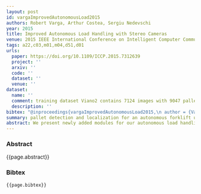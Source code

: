 ```yaml
---
layout: post
id: vargaImprovedAutonomousLoad2015
authors: Robert Varga, Arthur Costea, Sergiu Nedevschi
year: 2015
title: Improved Autonomous Load Handling with Stereo Cameras
venue: 2015 IEEE International Conference on Intelligent Computer Communication and Processing (ICCP)
tags: a22,c03,m01,m04,d51,d01
urls:
  paper: https://doi.org/10.1109/ICCP.2015.7312639
  project: ''
  arxiv: ''
  code: ''
  dataset: ''
  venue: ''
dataset:
  name: ''
  comment: training dataset Viano2 contains 7124 images with 9047 pallets and the test dataset Viano3-5 contains 467 images with 891 pallets.
  description: ''
bibtex: "@inproceedings{vargaImprovedAutonomousLoad2015,\n author = {Varga, Robert and Costea, Arthur and Nedevschi, Sergiu},\n booktitle = {2015 {{IEEE International Conference}} on {{Intelligent Computer Communication}} and {{Processing}} ({{ICCP}})},\n date = {2015-09},\n doi = {10.1109/ICCP.2015.7312639},\n eventtitle = {2015 {{IEEE International Conference}} on {{Intelligent Computer Communication}} and {{Processing}} ({{ICCP}})},\n isbn = {978-1-4673-8200-7},\n langid = {english},\n location = {{Cluj-Napoca, Romania}},\n pages = {251--256},\n publisher = {{IEEE}},\n title = {Improved Autonomous Load Handling with Stereo Cameras},\n url = {http://ieeexplore.ieee.org/document/7312639/},\n urldate = {2019-05-09}\n}\n"
summary: pallet detection and localization for an autonomous forklift using a stereo camera
abstract: We present newly added modules for our autonomous load handling system. The stereo camera system provides information about the scene in front of the automated forklift. A new alternative module for pallet detection is described. Several processing modules for unloading operations are also presented. Our system is evaluated by means of detection rate and by performing field tests. The tests show that it is capable of providing a sufficiently accurate position of the pallets in order to perform loading and unloading operations in multiple scenarios.
---
```


### Abstract

{{page.abstract}}

### Bibtex

```
{{page.bibtex}}
```

